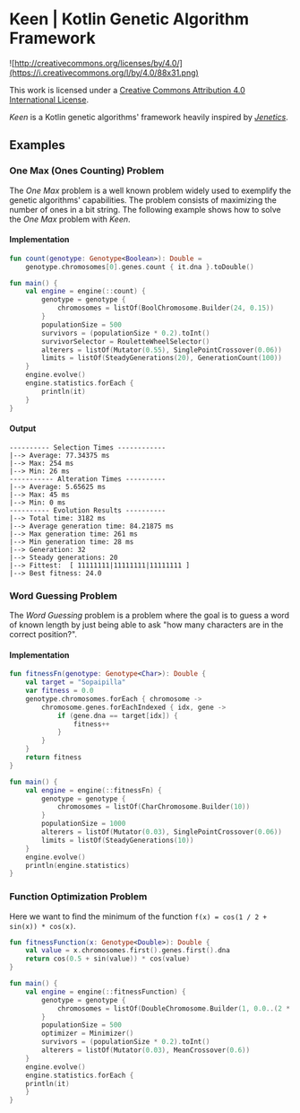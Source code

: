 # Keen | Kotlin Genetic Algorithm Framework

![http://creativecommons.org/licenses/by/4.0/](https://i.creativecommons.org/l/by/4.0/88x31.png)

This work is licensed under a
[Creative Commons Attribution 4.0 International License](http://creativecommons.org/licenses/by/4.0/).

_Keen_ is a Kotlin genetic algorithms' framework heavily inspired by 
[_Jenetics_](https://jenetics.io).

## Examples

### One Max (Ones Counting) Problem

The _One Max_ problem is a well known problem widely used to exemplify the genetic algorithms'
capabilities. 
The problem consists of maximizing the number of ones in a bit string. 
The following example shows how to solve the _One Max_ problem with _Keen_.

#### Implementation

```kotlin
fun count(genotype: Genotype<Boolean>): Double =
    genotype.chromosomes[0].genes.count { it.dna }.toDouble()

fun main() {
    val engine = engine(::count) {
        genotype = genotype {
            chromosomes = listOf(BoolChromosome.Builder(24, 0.15))
        }
        populationSize = 500
        survivors = (populationSize * 0.2).toInt()
        survivorSelector = RouletteWheelSelector()
        alterers = listOf(Mutator(0.55), SinglePointCrossover(0.06))
        limits = listOf(SteadyGenerations(20), GenerationCount(100))
    }
    engine.evolve()
    engine.statistics.forEach {
        println(it)
    }
}
```

#### Output

```text
---------- Selection Times ------------
|--> Average: 77.34375 ms
|--> Max: 254 ms
|--> Min: 26 ms
----------- Alteration Times ----------
|--> Average: 5.65625 ms
|--> Max: 45 ms
|--> Min: 0 ms
---------- Evolution Results ----------
|--> Total time: 3182 ms
|--> Average generation time: 84.21875 ms
|--> Max generation time: 261 ms
|--> Min generation time: 28 ms
|--> Generation: 32
|--> Steady generations: 20
|--> Fittest:  [ 11111111|11111111|11111111 ] 
|--> Best fitness: 24.0
```

### Word Guessing Problem

The _Word Guessing_ problem is a problem where the goal is to guess a word of known length by just
being able to ask "how many characters are in the correct position?".

#### Implementation

```kotlin
fun fitnessFn(genotype: Genotype<Char>): Double {
    val target = "Sopaipilla"
    var fitness = 0.0
    genotype.chromosomes.forEach { chromosome ->
        chromosome.genes.forEachIndexed { idx, gene ->
            if (gene.dna == target[idx]) {
                fitness++
            }
        }
    }
    return fitness
}

fun main() {
    val engine = engine(::fitnessFn) {
        genotype = genotype {
            chromosomes = listOf(CharChromosome.Builder(10))
        }
        populationSize = 1000
        alterers = listOf(Mutator(0.03), SinglePointCrossover(0.06))
        limits = listOf(SteadyGenerations(10))
    }
    engine.evolve()
    println(engine.statistics)
}
```

### Function Optimization Problem

Here we want to find the minimum of the function ``f(x) = cos(1 / 2 + sin(x)) * cos(x)``.


```kotlin
fun fitnessFunction(x: Genotype<Double>): Double {
    val value = x.chromosomes.first().genes.first().dna
    return cos(0.5 + sin(value)) * cos(value)
}

fun main() {
    val engine = engine(::fitnessFunction) {
        genotype = genotype {
            chromosomes = listOf(DoubleChromosome.Builder(1, 0.0..(2 * Math.PI)))
        }
        populationSize = 500
        optimizer = Minimizer()
        survivors = (populationSize * 0.2).toInt()
        alterers = listOf(Mutator(0.03), MeanCrossover(0.6))
    }
    engine.evolve()
    engine.statistics.forEach {
    println(it)
    }
}
```
